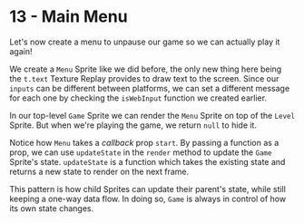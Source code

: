 # 13 - Main Menu

Let's now create a menu to unpause our game so we can actually play it again!

We create a `Menu` Sprite like we did before, the only new thing here being the `t.text` Texture Replay provides to draw text to the screen. Since our `inputs` can be different between platforms, we can set a different message for each one by checking the `isWebInput` function we created earlier.

In our top-level `Game` Sprite we can render the `Menu` Sprite on top of the `Level` Sprite. But when we're playing the game, we return `null` to hide it.

Notice how `Menu` takes a _callback_ prop `start`. By passing a function as a prop, we can use `updateState` in the `render` method to update the `Game` Sprite's state. `updateState` is a function which takes the existing state and returns a new state to render on the next frame.

This pattern is how child Sprites can update their parent's state, while still keeping a one-way data flow. In doing so, `Game` is always in control of how its own state changes.
